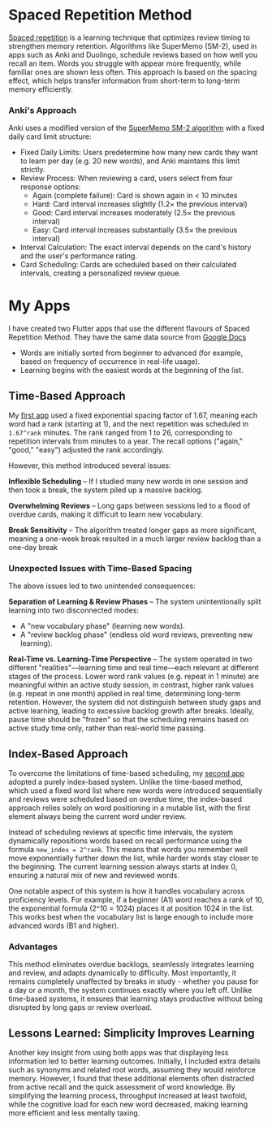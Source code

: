 # Spaced Repetition Method

[Spaced repetition](https://en.wikipedia.org/wiki/Spaced_repetition) is a learning technique that optimizes review timing to strengthen memory retention. Algorithms like SuperMemo (SM-2), used in apps such as Anki and Duolingo, schedule reviews based on how well you recall an item. Words you struggle with appear more frequently, while familiar ones are shown less often. This approach is based on the spacing effect, which helps transfer information from short-term to long-term memory efficiently.

### Anki's Approach
Anki uses a modified version of the [SuperMemo SM-2 algorithm](https://en.wikipedia.org/wiki/SuperMemo#Description_of_SM-2_algorithm) with a fixed daily card limit structure:

- Fixed Daily Limits: Users predetermine how many new cards they want to learn per day (e.g. 20 new words), and Anki maintains this limit strictly.
- Review Process: When reviewing a card, users select from four response options:
  - Again (complete failure): Card is shown again in < 10 minutes
  - Hard: Card interval increases slightly (1.2× the previous interval)
  - Good: Card interval increases moderately (2.5× the previous interval)
  - Easy: Card interval increases substantially (3.5× the previous interval)
- Interval Calculation: The exact interval depends on the card's history and the user's performance rating.
- Card Scheduling: Cards are scheduled based on their calculated intervals, creating a personalized review queue.

# My Apps
I have created two Flutter apps that use the different flavours of Spaced Repetition Method. They have the same data source from [Google Docs](https://docs.google.com/spreadsheets/d/e/2PACX-1vTTUPG22pCGbrlYULESZ5FFyYTo9jyFGFEBk1Wx41gZiNvkonYcLPypdPGCZzFxTzywU4hCra4Fmx-b/pubhtml)
- Words are initially sorted from beginner to advanced (for example, based on frequency of occurrence in real-life usage).
- Learning begins with the easiest words at the beginning of the list.

## Time-Based Approach
My [first app](https://github.com/mikhail-poda/mila) used a fixed exponential spacing factor of 1.67, meaning each word had a rank (starting at 1), and the next repetition was scheduled in `1.67^rank` minutes. The rank ranged from 1 to 26, corresponding to repetition intervals from minutes to a year. The recall options ("again," "good," "easy") adjusted the rank accordingly.

However, this method introduced several issues:

**Inflexible Scheduling** – If I studied many new words in one session and then took a break, the system piled up a massive backlog.

**Overwhelming Reviews** – Long gaps between sessions led to a flood of overdue cards, making it difficult to learn new vocabulary.

**Break Sensitivity** – The algorithm treated longer gaps as more significant, meaning a one-week break resulted in a much larger review backlog than a one-day break

### Unexpected Issues with Time-Based Spacing
The above issues led to two unintended consequences:

**Separation of Learning & Review Phases** – The system unintentionally split learning into two disconnected modes:
- A "new vocabulary phase" (learning new words).
- A "review backlog phase" (endless old word reviews, preventing new learning).

**Real-Time vs. Learning-Time Perspective** – 
The system operated in two different "realities"—learning time and real time—each relevant at different stages of the process. Lower word rank values (e.g. repeat in 1 minute) are meaningful within an active study session, in contrast, higher rank values (e.g. repeat in one month) applied in real time, determining long-term retention. However, the system did not distinguish between study gaps and active learning, leading to excessive backlog growth after breaks. Ideally, pause time should be "frozen" so that the scheduling remains based on active study time only, rather than real-world time passing.

## Index-Based Approach
To overcome the limitations of time-based scheduling, my [second app](https://github.com/mikhail-poda/mila_ivrit) adopted a purely index-based system. Unlike the time-based method, which used a fixed word list where new words were introduced sequentially and reviews were scheduled based on overdue time, the index-based approach relies solely on word positioning in a mutable list, with the first element always being the current word under review.

Instead of scheduling reviews at specific time intervals, the system dynamically repositions words based on recall performance using the formula `new_index = 2^rank`. This means that words you remember well move exponentially further down the list, while harder words stay closer to the beginning. The current learning session always starts at index 0, ensuring a natural mix of new and reviewed words.

One notable aspect of this system is how it handles vocabulary across proficiency levels. For example, if a beginner (A1) word reaches a rank of 10, the exponential formula (2^10 = 1024) places it at position 1024 in the list. This works best when the vocabulary list is large enough to include more advanced words (B1 and higher).

### Advantages
This method eliminates overdue backlogs, seamlessly integrates learning and review, and adapts dynamically to difficulty. Most importantly, it remains completely unaffected by breaks in study - whether you pause for a day or a month, the system continues exactly where you left off. Unlike time-based systems, it ensures that learning stays productive without being disrupted by long gaps or review overload.

## Lessons Learned: Simplicity Improves Learning
Another key insight from using both apps was that displaying less information led to better learning outcomes. Initially, I included extra details such as synonyms and related root words, assuming they would reinforce memory. However, I found that these additional elements often distracted from active recall and the quick assessment of word knowledge. By simplifying the learning process, throughput increased at least twofold, while the cognitive load for each new word decreased, making learning more efficient and less mentally taxing.
